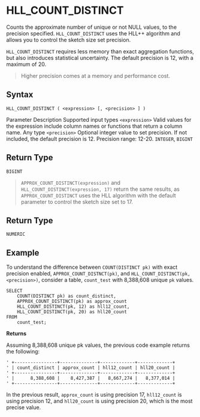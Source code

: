 # [](#hll_count_distinct)HLL\_COUNT\_DISTINCT

Counts the approximate number of unique or not NULL values, to the precision specified. `HLL_COUNT_DISTINCT` uses the HLL++ algorithm and allows you to control the sketch size set precision.

`HLL_COUNT_DISTINCT` requires less memory than exact aggregation functions, but also introduces statistical uncertainty. The default precision is 12, with a maximum of 20.

> Higher precision comes at a memory and performance cost.

## [](#syntax)Syntax

```
HLL_COUNT_DISTINCT ( <expression> [, <precision> ] )
```

Parameter Description Supported input types `<expression>` Valid values for the expression include column names or functions that return a column name. Any type `<precision>` Optional integer value to set precision. If not included, the default precision is 12. Precision range: 12-20. `INTEGER`, `BIGINT`

## [](#return-type)Return Type

`BIGINT`

> `APPROX_COUNT_DISTINCT(expression)` and `HLL_COUNT_DISTINCT(expression, 17)` return the same results, as `APPROX_COUNT_DISTINCT` uses the HLL algorithm with the default parameter to control the sketch size set to 17.

## [](#return-type-1)Return Type

`NUMERIC`

## [](#example)Example

To understand the difference between `COUNT(DISTINCT pk)` with exact precision enabled, `APPROX_COUNT_DISTNCT(pk)`, and `HLL_COUNT_DISTINCT(pk, <precision>)`, consider a table, `count_test` with 8,388,608 unique `pk` values.

```
SELECT
	COUNT(DISTINCT pk) as count_distinct,
	APPROX_COUNT_DISTINCT(pk) as approx_count
	HLL_COUNT_DISTINCT(pk, 12) as hll12_count,
	HLL_COUNT_DISTINCT(pk, 20) as hll20_count
FROM
	count_test;
```

**Returns**

Assuming 8,388,608 unique pk values, the previous code example returns the following:

```
' +----------------+--------------+-------------+-------------+
' | count_distinct | approx_count | hll12_count | hll20_count |
' +----------------+--------------+-------------+-------------+
' |      8,388,608 |    8,427,387 |   8,667,274 |   8,377,014 |
' +----------------+--------------+-------------+-------------+
```

In the previous result, `approx_count` is using precision 17, `hll12_count` is using precision 12, and `hll20_count` is using precision 20, which is the most precise value.